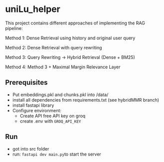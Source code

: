 # uniLu_helper
This project contains different approaches of implementing the RAG pipeline:

Method 1:
Dense Retrieval using history and original user query

Method 2:
Dense Retrieval with query rewriting

Method 3:
Query Rewriting -> Hybrid Retrieval (Dense + BM25)

Method 4:
Method 3 + Maximal Margin Relevance Layer

## Prerequisites
- Put embeddings.pkl and chunks.pkl into /data/
- install all dependencies from requirements.txt (see hybridMMR branch)
- install fastapi library
- Configure environment:
  - Create API free API key on groq
  - create .env with `GROQ_API_KEY`

## Run
- got into src folder
- run: `fastapi dev main.py`to start the server
